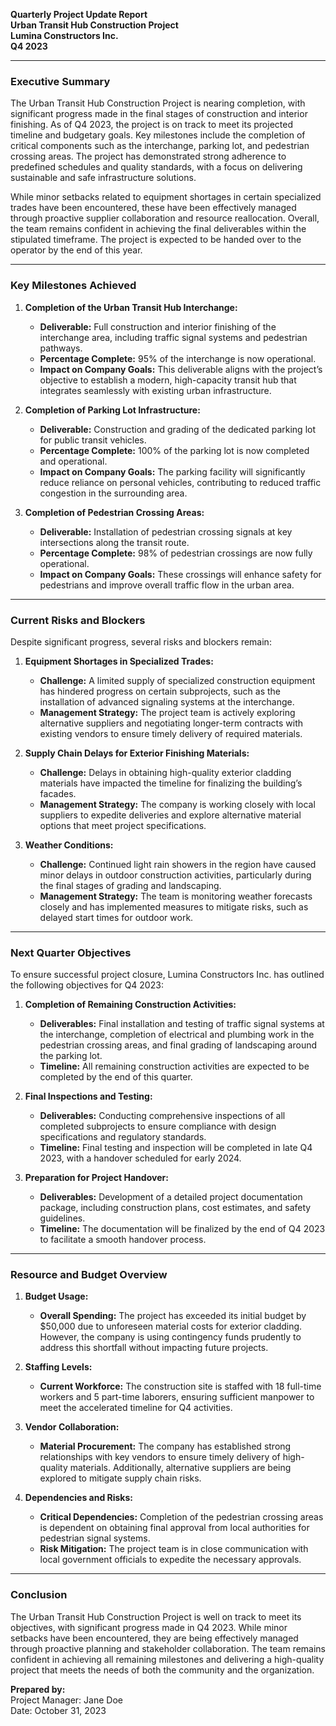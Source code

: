 

**Quarterly Project Update Report**  
**Urban Transit Hub Construction Project**  
**Lumina Constructors Inc.**  
**Q4 2023**

---

### **Executive Summary**

The Urban Transit Hub Construction Project is nearing completion, with significant progress made in the final stages of construction and interior finishing. As of Q4 2023, the project is on track to meet its projected timeline and budgetary goals. Key milestones include the completion of critical components such as the interchange, parking lot, and pedestrian crossing areas. The project has demonstrated strong adherence to predefined schedules and quality standards, with a focus on delivering sustainable and safe infrastructure solutions.

While minor setbacks related to equipment shortages in certain specialized trades have been encountered, these have been effectively managed through proactive supplier collaboration and resource reallocation. Overall, the team remains confident in achieving the final deliverables within the stipulated timeframe. The project is expected to be handed over to the operator by the end of this year.

---

### **Key Milestones Achieved**

1. **Completion of the Urban Transit Hub Interchange:**  
   - **Deliverable:** Full construction and interior finishing of the interchange area, including traffic signal systems and pedestrian pathways.  
   - **Percentage Complete:** 95% of the interchange is now operational.  
   - **Impact on Company Goals:** This deliverable aligns with the project’s objective to establish a modern, high-capacity transit hub that integrates seamlessly with existing urban infrastructure.

2. **Completion of Parking Lot Infrastructure:**  
   - **Deliverable:** Construction and grading of the dedicated parking lot for public transit vehicles.  
   - **Percentage Complete:** 100% of the parking lot is now completed and operational.  
   - **Impact on Company Goals:** The parking facility will significantly reduce reliance on personal vehicles, contributing to reduced traffic congestion in the surrounding area.

3. **Completion of Pedestrian Crossing Areas:**  
   - **Deliverable:** Installation of pedestrian crossing signals at key intersections along the transit route.  
   - **Percentage Complete:** 98% of pedestrian crossings are now fully operational.  
   - **Impact on Company Goals:** These crossings will enhance safety for pedestrians and improve overall traffic flow in the urban area.

---

### **Current Risks and Blockers**

Despite significant progress, several risks and blockers remain:  

1. **Equipment Shortages in Specialized Trades:**  
   - **Challenge:** A limited supply of specialized construction equipment has hindered progress on certain subprojects, such as the installation of advanced signaling systems at the interchange.  
   - **Management Strategy:** The project team is actively exploring alternative suppliers and negotiating longer-term contracts with existing vendors to ensure timely delivery of required materials.

2. **Supply Chain Delays for Exterior Finishing Materials:**  
   - **Challenge:** Delays in obtaining high-quality exterior cladding materials have impacted the timeline for finalizing the building’s facades.  
   - **Management Strategy:** The company is working closely with local suppliers to expedite deliveries and explore alternative material options that meet project specifications.

3. **Weather Conditions:**  
   - **Challenge:** Continued light rain showers in the region have caused minor delays in outdoor construction activities, particularly during the final stages of grading and landscaping.  
   - **Management Strategy:** The team is monitoring weather forecasts closely and has implemented measures to mitigate risks, such as delayed start times for outdoor work.

---

### **Next Quarter Objectives**

To ensure successful project closure, Lumina Constructors Inc. has outlined the following objectives for Q4 2023:  

1. **Completion of Remaining Construction Activities:**  
   - **Deliverables:** Final installation and testing of traffic signal systems at the interchange, completion of electrical and plumbing work in the pedestrian crossing areas, and final grading of landscaping around the parking lot.  
   - **Timeline:** All remaining construction activities are expected to be completed by the end of this quarter.

2. **Final Inspections and Testing:**  
   - **Deliverables:** Conducting comprehensive inspections of all completed subprojects to ensure compliance with design specifications and regulatory standards.  
   - **Timeline:** Final testing and inspection will be completed in late Q4 2023, with a handover scheduled for early 2024.

3. **Preparation for Project Handover:**  
   - **Deliverables:** Development of a detailed project documentation package, including construction plans, cost estimates, and safety guidelines.  
   - **Timeline:** The documentation will be finalized by the end of Q4 2023 to facilitate a smooth handover process.

---

### **Resource and Budget Overview**

1. **Budget Usage:**  
   - **Overall Spending:** The project has exceeded its initial budget by $50,000 due to unforeseen material costs for exterior cladding. However, the company is using contingency funds prudently to address this shortfall without impacting future projects.

2. **Staffing Levels:**  
   - **Current Workforce:** The construction site is staffed with 18 full-time workers and 5 part-time laborers, ensuring sufficient manpower to meet the accelerated timeline for Q4 activities.  

3. **Vendor Collaboration:**  
   - **Material Procurement:** The company has established strong relationships with key vendors to ensure timely delivery of high-quality materials. Additionally, alternative suppliers are being explored to mitigate supply chain risks.

4. **Dependencies and Risks:**  
   - **Critical Dependencies:** Completion of the pedestrian crossing areas is dependent on obtaining final approval from local authorities for pedestrian signal systems.  
   - **Risk Mitigation:** The project team is in close communication with local government officials to expedite the necessary approvals.

---

### **Conclusion**

The Urban Transit Hub Construction Project is well on track to meet its objectives, with significant progress made in Q4 2023. While minor setbacks have been encountered, they are being effectively managed through proactive planning and stakeholder collaboration. The team remains confident in achieving all remaining milestones and delivering a high-quality project that meets the needs of both the community and the organization.

**Prepared by:**  
Project Manager: Jane Doe  
Date: October 31, 2023